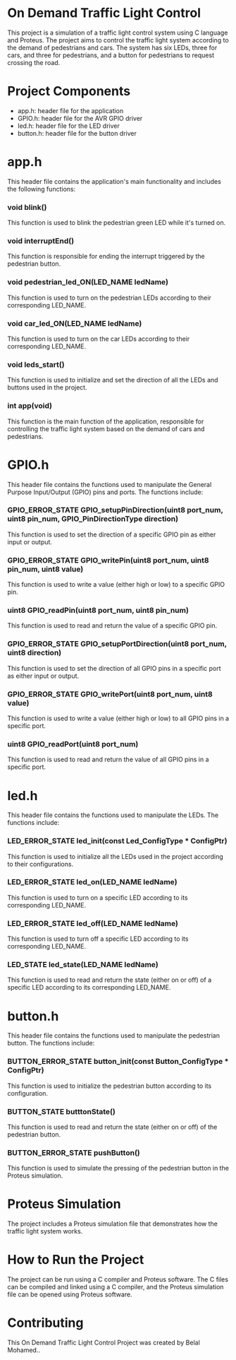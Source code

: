 # **On Demand Traffic Light Control**
This project is a simulation of a traffic light control system using C language and Proteus. The project aims to control the traffic light system according to the demand of pedestrians and cars. The system has six LEDs, three for cars, and three for pedestrians, and a button for pedestrians to request crossing the road.

# **Project Components**
- app.h: header file for the application
- GPIO.h: header file for the AVR GPIO driver
- led.h: header file for the LED driver
- button.h: header file for the button driver

# **app.h**
This header file contains the application's main functionality and includes the following functions:

### **void blink()**
This function is used to blink the pedestrian green LED while it's turned on.

### **void interruptEnd()**
This function is responsible for ending the interrupt triggered by the pedestrian button.

### **void pedestrian_led_ON(LED_NAME ledName)**
This function is used to turn on the pedestrian LEDs according to their corresponding LED_NAME.

### **void car_led_ON(LED_NAME ledName)**
This function is used to turn on the car LEDs according to their corresponding LED_NAME.

### **void leds_start()**
This function is used to initialize and set the direction of all the LEDs and buttons used in the project.

### **int app(void)**
This function is the main function of the application, responsible for controlling the traffic light system based on the demand of cars and pedestrians.

# **GPIO.h**
This header file contains the functions used to manipulate the General Purpose Input/Output (GPIO) pins and ports. The functions include:

### **GPIO_ERROR_STATE GPIO_setupPinDirection(uint8 port_num, uint8 pin_num, GPIO_PinDirectionType direction)**
This function is used to set the direction of a specific GPIO pin as either input or output.

### **GPIO_ERROR_STATE GPIO_writePin(uint8 port_num, uint8 pin_num, uint8 value)**
This function is used to write a value (either high or low) to a specific GPIO pin.

### **uint8 GPIO_readPin(uint8 port_num, uint8 pin_num)**
This function is used to read and return the value of a specific GPIO pin.

### **GPIO_ERROR_STATE GPIO_setupPortDirection(uint8 port_num, uint8 direction)**
This function is used to set the direction of all GPIO pins in a specific port as either input or output.

### **GPIO_ERROR_STATE GPIO_writePort(uint8 port_num, uint8 value)**
This function is used to write a value (either high or low) to all GPIO pins in a specific port.

### **uint8 GPIO_readPort(uint8 port_num)**
This function is used to read and return the value of all GPIO pins in a specific port.

# **led.h**
This header file contains the functions used to manipulate the LEDs. The functions include:

### **LED_ERROR_STATE led_init(const Led_ConfigType * ConfigPtr)**
This function is used to initialize all the LEDs used in the project according to their configurations.

### **LED_ERROR_STATE led_on(LED_NAME ledName)**
This function is used to turn on a specific LED according to its corresponding LED_NAME.

### **LED_ERROR_STATE led_off(LED_NAME ledName)**
This function is used to turn off a specific LED according to its corresponding LED_NAME.

### **LED_STATE led_state(LED_NAME ledName)**
This function is used to read and return the state (either on or off) of a specific LED according to its corresponding LED_NAME.

# **button.h**
This header file contains the functions used to manipulate the pedestrian button. The functions include:

### **BUTTON_ERROR_STATE button_init(const Button_ConfigType * ConfigPtr)**
This function is used to initialize the pedestrian button according to its configuration.

### **BUTTON_STATE butttonState()**
This function is used to read and return the state (either on or off) of the pedestrian button.

### **BUTTON_ERROR_STATE pushButton()**
This function is used to simulate the pressing of the pedestrian button in the Proteus simulation.


# **Proteus Simulation**
The project includes a Proteus simulation file that demonstrates how the traffic light system works.

# **How to Run the Project**
The project can be run using a C compiler and Proteus software. The C files can be compiled and linked using a C compiler, and the Proteus simulation file can be opened using Proteus software.

# **Contributing**
This On Demand Traffic Light Control Project was created by Belal Mohamed..